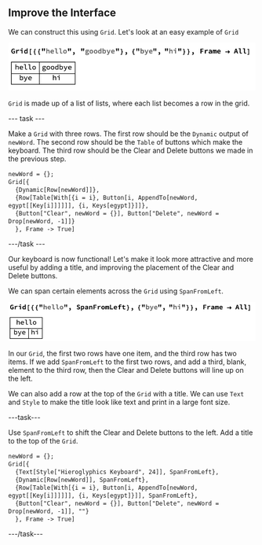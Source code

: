 ## Improve the Interface

We can construct this using `Grid`.
Let's look at an easy example of `Grid`

![Grid](images/Grid.png)

`Grid` is made up of a list of lists, where each list becomes a row in the grid.

--- task ---

Make a `Grid` with three rows. The first row should be the `Dynamic` output of `newWord`. The second row should be the `Table` of buttons which make the keyboard. The third row should be the Clear and Delete buttons we made in the previous step.

```
newWord = {};
Grid[{
  {Dynamic[Row[newWord]]},
  {Row[Table[With[{i = i}, Button[i, AppendTo[newWord, egypt[[Key[i]]]]]], {i, Keys[egypt]}]]},
  {Button["Clear", newWord = {}], Button["Delete", newWord = Drop[newWord, -1]]}
  }, Frame -> True]

```
---/task ---

Our keyboard is now functional! Let's make it look more attractive and more useful by adding a title, and improving the placement of the Clear and Delete buttons.

We can span certain elements across the `Grid` using `SpanFromLeft`.

![Grid Span](images/GridSpan.png)

In our `Grid`, the first two rows have one item, and the third row has two items. If we add `SpanFromLeft` to the first two rows, and add a third, blank, element to the third row, then the Clear and Delete buttons will line up on the left.

We can also add a row at the top of the `Grid` with a title. We can use `Text` and `Style` to make the title look like text and print in a large font size.

---task---

Use `SpanFromLeft` to shift the Clear and Delete buttons to the left.
Add a title to the top of the `Grid`.

```
newWord = {};
Grid[{
  {Text[Style["Hieroglyphics Keyboard", 24]], SpanFromLeft},
  {Dynamic[Row[newWord]], SpanFromLeft},
  {Row[Table[With[{i = i}, Button[i, AppendTo[newWord, egypt[[Key[i]]]]]], {i, Keys[egypt]}]], SpanFromLeft},
  {Button["Clear", newWord = {}], Button["Delete", newWord = Drop[newWord, -1]], ""}
  }, Frame -> True]
```

---/task---
